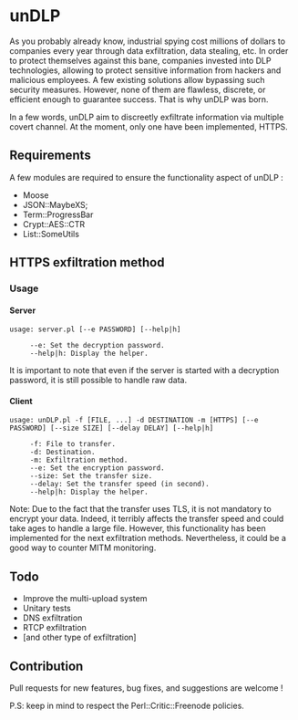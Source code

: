 # unDLP

As you probably already know, industrial spying cost millions of dollars to companies every year through data exfiltration, data stealing, etc. In order to protect themselves against this bane, companies invested into DLP technologies, allowing to protect sensitive information from hackers and malicious employees. A few existing solutions allow bypassing such security measures. However, none of them are flawless, discrete, or efficient enough to guarantee success. That is why unDLP was born.

In a few words, unDLP aim to discreetly exfiltrate information via multiple covert channel. At the moment, only one have been implemented, HTTPS.

## Requirements

A few modules are required to ensure the functionality aspect of unDLP :

* Moose
* JSON::MaybeXS;
* Term::ProgressBar
* Crypt::AES::CTR
* List::SomeUtils

## HTTPS exfiltration method

### Usage

#### Server

```
usage: server.pl [--e PASSWORD] [--help|h]

	 --e: Set the decryption password.
	 --help|h: Display the helper.
```

It is important to note that even if the server is started with a decryption password, it is still possible to handle raw data.

#### Client

```
usage: unDLP.pl -f [FILE, ...] -d DESTINATION -m [HTTPS] [--e PASSWORD] [--size SIZE] [--delay DELAY] [--help|h]

	 -f: File to transfer.
	 -d: Destination.
	 -m: Exfiltration method.
	 --e: Set the encryption password.
	 --size: Set the transfer size.
	 --delay: Set the transfer speed (in second).
	 --help|h: Display the helper.
```

Note: Due to the fact that the transfer uses TLS, it is not mandatory to encrypt your data. Indeed, it terribly affects the transfer speed and could take ages to handle a large file. However, this functionality has been implemented for the next exfiltration methods. Nevertheless, it could be a good way to counter MITM monitoring.

## Todo

* Improve the multi-upload system
* Unitary tests
* DNS exfiltration
* RTCP exfiltration
* [and other type of exfiltration]

## Contribution

Pull requests for new features, bug fixes, and suggestions are welcome !

P.S: keep in mind to respect the Perl::Critic::Freenode policies.

